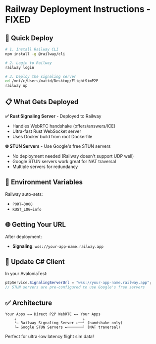 # Railway Deployment Instructions - FIXED

## 🚀 Quick Deploy

```bash
# 1. Install Railway CLI  
npm install -g @railway/cli

# 2. Login to Railway
railway login

# 3. Deploy the signaling server
cd /mnt/c/Users/mattd/Desktop/FlightSimP2P
railway up
```

## 📋 What Gets Deployed

**✅ Rust Signaling Server** - Deployed to Railway
- Handles WebRTC handshake (offers/answers/ICE)
- Ultra-fast Rust WebSocket server
- Uses Docker build from root Dockerfile

**🌐 STUN Servers** - Use Google's free STUN servers
- No deployment needed (Railway doesn't support UDP well)
- Google STUN servers work great for NAT traversal
- Multiple servers for redundancy

## 🔧 Environment Variables

Railway auto-sets:
- `PORT=3000` 
- `RUST_LOG=info`

## 🌐 Getting Your URL

After deployment:
- **Signaling**: `wss://your-app-name.railway.app`

## 🎯 Update C# Client

In your AvaloniaTest:
```csharp
p2pService.SignalingServerUrl = "wss://your-app-name.railway.app";
// STUN servers are pre-configured to use Google's free servers
```

## ✅ Architecture

```
Your Apps ←→ Direct P2P WebRTC ←→ Your Apps
    ↓                              ↓
    └→ Railway Signaling Server ←──┘ (handshake only)
    └→ Google STUN Servers ←───────┘ (NAT traversal)
```

Perfect for ultra-low latency flight sim data!